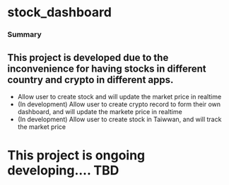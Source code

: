 # stock_dashboard

### Summary
This project is developed due to the inconvenience for having stocks in different country and crypto in different apps.
---
- Allow user to create stock and will update the market price in realtime
- (In development) Allow user to create crypto record to form their own dashboard, and will update the markete price in realtime
- (In development) Allow user to create stock in Taiwwan, and will track the market price


# This project is ongoing developing.... TBD

